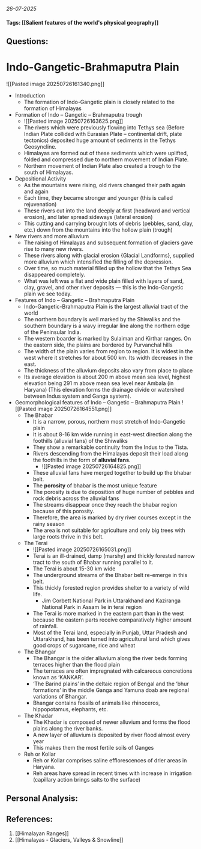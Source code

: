 *26-07-2025*
#### Tags: [[Salient features of the world's physical geography]]


## Questions:



# Indo-Gangetic-Brahmaputra Plain

![[Pasted image 20250726161340.png]]
- Introduction
	- The formation of Indo-Gangetic plain is closely related to the formation of Himalayas
- Formation of Indo – Gangetic – Brahmaputra trough
	- ![[Pasted image 20250726163625.png]]
	- The rivers which were previously flowing into Tethys sea (Before Indian Plate collided with Eurasian Plate – continental drift, plate tectonics) deposited huge amount of sediments in the Tethys Geosyncline.
	- Himalayas are formed out of these sediments which were uplifted, folded and compressed due to northern movement of Indian Plate.
	- Northern movement of Indian Plate also created a trough to the south of Himalayas.
- Depositional Activity
	- As the mountains were rising, old rivers changed their path again and again
	- Each time, they became stronger and younger (this is called rejuvenation)
	- These rivers cut into the land deeply at first (headward and vertical erosion), and later spread sideways (lateral erosion)
	- This cutting and carrying brought lots of debris (pebbles, sand, clay, etc.) down from the mountains into the hollow plain (trough)
- New rivers and more alluvium
	- The raising of Himalayas and subsequent formation of glaciers gave rise to many new rivers. 
	- These rivers along with glacial erosion {Glacial Landforms}, supplied more alluvium which intensified the filling of the depression.
	- Over time, so much material filled up the hollow that the Tethys Sea disappeared completely.
	- What was left was a flat and wide plain filled with layers of sand, clay, gravel, and other river deposits — this is the Indo-Gangetic plain we see today.
- Features of Indo – Gangetic – Brahmaputra Plain
	- Indo-Gangetic-Brahmaputra Plain is the largest alluvial tract of the world
	- The northern boundary is well marked by the Shiwaliks and the southern boundary is a wavy irregular line along the northern edge of the Peninsular India.
	- The western boarder is marked by Sulaiman and Kirthar ranges. On the eastern side, the plains are bordered by Purvanchal hills
	- The width of the plain varies from region to region. It is widest in the west where it stretches for about 500 km. Its width decreases in the east.
	- The thickness of the alluvium deposits also vary from place to place
	- Its average elevation is about 200 m above mean sea level, highest elevation being 291 m above mean sea level near Ambala (in Haryana) (This elevation forms the drainage divide or watershed between Indus system and Ganga system).
- Geomorphological features of Indo – Gangetic – Brahmaputra Plain
	![[Pasted image 20250726164551.png]]
	- The Bhabar
		- It is a narrow, porous, northern most stretch of Indo-Gangetic plain
		- It is about 8-16 km wide running in east-west direction along the foothills (alluvial fans) of the Shiwaliks
		- They show a remarkable continuity from the Indus to the Tista.
		- Rivers descending from the Himalayas deposit their load along the foothills in the form of **alluvial fans**.
			- ![[Pasted image 20250726164825.png]]
		- These alluvial fans have merged together to build up the bhabar belt.
		- The **porosity** of bhabar is the most unique feature
		- The porosity is due to deposition of huge number of pebbles and rock debris across the alluvial fans
		- The streams disappear once they reach the bhabar region because of this porosity.
		- Therefore, the area is marked by dry river courses except in the rainy season
		- The area is not suitable for agriculture and only big trees with large roots thrive in this belt.
	- The Terai
		- ![[Pasted image 20250726165031.png]]
		- Terai is an ill-drained, damp (marshy) and thickly forested narrow tract to the south of Bhabar running parallel to it.
		- The Terai is about 15-30 km wide
		- The underground streams of the Bhabar belt re-emerge in this belt.
		- This thickly forested region provides shelter to a variety of wild life. 
			- Jim Corbett National Park in Uttarakhand and Kaziranga National Park in Assam lie in terai region
		- The Terai is more marked in the eastern part than in the west because the eastern parts receive comparatively higher amount of rainfall.
		- Most of the Terai land, especially in Punjab, Uttar Pradesh and Uttarakhand, has been turned into agricultural land which gives good crops of sugarcane, rice and wheat
	- The Bhangar
		- The Bhangar is the older alluvium along the river beds forming terraces higher than the flood plain
		- The terraces are often impregnated with calcareous concretions known as ‘KANKAR’. 
		- ‘The Barind plains’ in the deltaic region of Bengal and the ‘bhur formations’ in the middle Ganga and Yamuna doab are regional variations of Bhangar.
		- Bhangar contains fossils of animals like rhinoceros, hippopotamus, elephants, etc.
	- The Khadar
		- The Khadar is composed of newer alluvium and forms the flood plains along the river banks.
		- A new layer of alluvium is deposited by river flood almost every year
		- This makes them the most fertile soils of Ganges
	- Reh or Kollar
		- Reh or Kollar comprises saline efflorescences of drier areas in Haryana.
		- Reh areas have spread in recent times with increase in irrigation (capillary action brings salts to the surface)




## Personal Analysis:


## References:

1. [[Himalayan Ranges]]
2. [[Himalayas - Glaciers, Valleys & Snowline]]